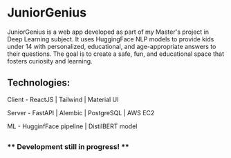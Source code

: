 # JuniorGenius


JuniorGenius is a web app developed as part of my Master's project in Deep Learning subject. It uses HuggingFace NLP models to provide kids under 14 with personalized, educational, and age-appropriate answers to their questions. The goal is to create a safe, fun, and educational space that fosters curiosity and learning.

## Technologies:
Client - ReactJS | Tailwind | Material UI


Server - FastAPI | Alembic | PostgreSQL | AWS EC2


ML - HugginfFace pipeline | DistilBERT model

##

### ** Development still in progress! **
